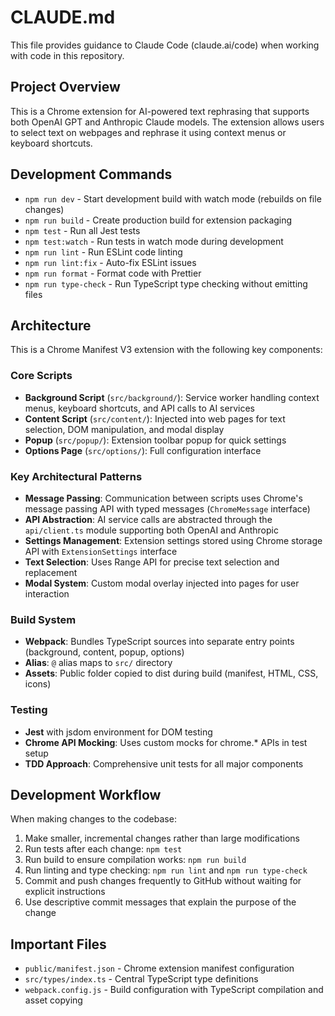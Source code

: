 # CLAUDE.md

This file provides guidance to Claude Code (claude.ai/code) when working with code in this repository.

## Project Overview

This is a Chrome extension for AI-powered text rephrasing that supports both OpenAI GPT and Anthropic Claude models. The extension allows users to select text on webpages and rephrase it using context menus or keyboard shortcuts.

## Development Commands

- `npm run dev` - Start development build with watch mode (rebuilds on file changes)
- `npm run build` - Create production build for extension packaging
- `npm test` - Run all Jest tests
- `npm test:watch` - Run tests in watch mode during development
- `npm run lint` - Run ESLint code linting
- `npm run lint:fix` - Auto-fix ESLint issues
- `npm run format` - Format code with Prettier
- `npm run type-check` - Run TypeScript type checking without emitting files

## Architecture

This is a Chrome Manifest V3 extension with the following key components:

### Core Scripts
- **Background Script** (`src/background/`): Service worker handling context menus, keyboard shortcuts, and API calls to AI services
- **Content Script** (`src/content/`): Injected into web pages for text selection, DOM manipulation, and modal display
- **Popup** (`src/popup/`): Extension toolbar popup for quick settings
- **Options Page** (`src/options/`): Full configuration interface

### Key Architectural Patterns
- **Message Passing**: Communication between scripts uses Chrome's message passing API with typed messages (`ChromeMessage` interface)
- **API Abstraction**: AI service calls are abstracted through the `api/client.ts` module supporting both OpenAI and Anthropic
- **Settings Management**: Extension settings stored using Chrome storage API with `ExtensionSettings` interface
- **Text Selection**: Uses Range API for precise text selection and replacement
- **Modal System**: Custom modal overlay injected into pages for user interaction

### Build System
- **Webpack**: Bundles TypeScript sources into separate entry points (background, content, popup, options)
- **Alias**: `@` alias maps to `src/` directory
- **Assets**: Public folder copied to dist during build (manifest, HTML, CSS, icons)

### Testing
- **Jest** with jsdom environment for DOM testing
- **Chrome API Mocking**: Uses custom mocks for chrome.* APIs in test setup
- **TDD Approach**: Comprehensive unit tests for all major components

## Development Workflow

When making changes to the codebase:
1. Make smaller, incremental changes rather than large modifications
2. Run tests after each change: `npm test`
3. Run build to ensure compilation works: `npm run build`
4. Run linting and type checking: `npm run lint` and `npm run type-check`
5. Commit and push changes frequently to GitHub without waiting for explicit instructions
6. Use descriptive commit messages that explain the purpose of the change

## Important Files
- `public/manifest.json` - Chrome extension manifest configuration
- `src/types/index.ts` - Central TypeScript type definitions
- `webpack.config.js` - Build configuration with TypeScript compilation and asset copying